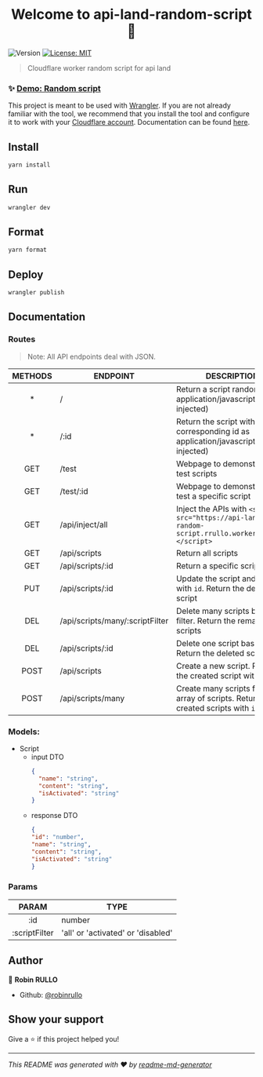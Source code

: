 <h1 align="center">Welcome to api-land-random-script 👋</h1>
<p>
  <img alt="Version" src="https://img.shields.io/badge/version-1.0.0-blue.svg?cacheSeconds=2592000" />
  <a href="#" target="_blank">
    <img alt="License: MIT" src="https://img.shields.io/badge/License-MIT-yellow.svg" />
  </a>
</p>

> Cloudflare worker random script for api land

### ✨ [Demo: Random script]( https://api-land-random-script.rrullo.workers.dev)

This project is meant to be used with [Wrangler](https://github.com/cloudflare/wrangler). If you are not already
familiar with the tool, we recommend that you install the tool and configure it to work with
your [Cloudflare account](https://dash.cloudflare.com). Documentation can be
found [here](https://developers.cloudflare.com/workers/tooling/wrangler/).

## Install

```sh
yarn install
```

## Run

```sh
wrangler dev
```

## Format

```sh
yarn format
```

## Deploy

```sh
wrangler publish
```

## Documentation

### Routes

> Note: All API endpoints deal with JSON.

| METHODS | ENDPOINT                        | DESCRIPTION                                                                                       |
|:-------:|---------------------------------|---------------------------------------------------------------------------------------------------|
|    *    | /                               | Return a script randomly as application/javascript (to be injected)                               |
|    *    | /:id                            | Return the script with corresponding id as application/javascript (to be injected)                |
|   GET   | /test                           | Webpage to demonstrate and test scripts                                                           |
|   GET   | /test/:id                       | Webpage to demonstrate and test a specific script                                                 |
|   GET   | /api/inject/all                 | Inject the APIs with `<script src="https://api-land-random-script.rrullo.workers.dev/"></script>` |
|   GET   | /api/scripts                    | Return all scripts                                                                                |
|   GET   | /api/scripts/:id                | Return a specific script                                                                          |
|   PUT   | /api/scripts/:id                | Update the script and return it with `id`. Return the deleted script                              |
|   DEL   | /api/scripts/many/:scriptFilter | Delete many scripts based on filter. Return the remaining scripts                                 |
|   DEL   | /api/scripts/:id                | Delete one script based on `id`. Return the deleted script                                        |
|  POST   | /api/scripts                    | Create a new script. Return the created script with `id`                                          |
|  POST   | /api/scripts/many               | Create many scripts from an array of scripts. Return the created scripts with `id`                |

### Models:

* Script
    * input DTO
      ```json
      {
        "name": "string",
        "content": "string",
        "isActivated": "string"
      }
      ```
    * response DTO
      ```json
      {
      "id": "number",
      "name": "string",
      "content": "string",
      "isActivated": "string"
      }
      ```

### Params

|     PARAM     | TYPE                               |
|:-------------:|------------------------------------|
|      :id      | number                             |
| :scriptFilter | 'all' or 'activated' or 'disabled' |

## Author

👤 **Robin RULLO**

* Github: [@robinrullo](https://github.com/robinrullo)

## Show your support

Give a ⭐️ if this project helped you!

***
_This README was generated with ❤️ by [readme-md-generator](https://github.com/kefranabg/readme-md-generator)_
